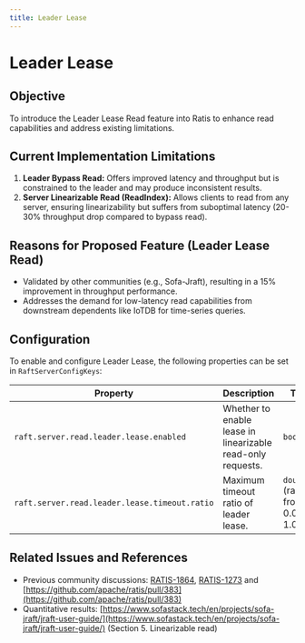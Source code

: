 ```yaml
---
title: Leader Lease
---
```


# Leader Lease

## Objective

To introduce the Leader Lease Read feature into Ratis to enhance read capabilities and address existing limitations.

## Current Implementation Limitations

1.  **Leader Bypass Read:** Offers improved latency and throughput but is constrained to the leader and may produce inconsistent results.
2.  **Server Linearizable Read (ReadIndex):** Allows clients to read from any server, ensuring linearizability but suffers from suboptimal latency (20-30% throughput drop compared to bypass read).

## Reasons for Proposed Feature (Leader Lease Read)

*   Validated by other communities (e.g., Sofa-Jraft), resulting in a 15% improvement in throughput performance.
*   Addresses the demand for low-latency read capabilities from downstream dependents like IoTDB for time-series queries.

## Configuration

To enable and configure Leader Lease, the following properties can be set in `RaftServerConfigKeys`:

| Property | Description | Type | Default |
|---|---|---|---|
| `raft.server.read.leader.lease.enabled` | Whether to enable lease in linearizable read-only requests. | `boolean` | `false` |
| `raft.server.read.leader.lease.timeout.ratio` | Maximum timeout ratio of leader lease. | `double` (ranging from 0.0 to 1.0) | `0.9` |

## Related Issues and References

*   Previous community discussions: [RATIS-1864](https://issues.apache.org/jira/browse/RATIS-1864), [RATIS-1273](https://issues.apache.org/jira/browse/RATIS-1273) and [https://github.com/apache/ratis/pull/383](https://github.com/apache/ratis/pull/383)
*   Quantitative results: [https://www.sofastack.tech/en/projects/sofa-jraft/jraft-user-guide/](https://www.sofastack.tech/en/projects/sofa-jraft/jraft-user-guide/) (Section 5. Linearizable read)
